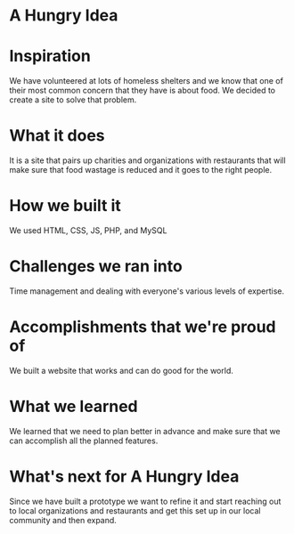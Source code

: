 # A Hungry Idea

# Inspiration

We have volunteered at lots of homeless shelters and we know that one of their most common concern that they have is about food. We decided to create a site to solve that problem.

# What it does

It is a site that pairs up charities and organizations with restaurants that will make sure that food wastage is reduced and it goes to the right people.

# How we built it

We used HTML, CSS, JS, PHP, and MySQL

# Challenges we ran into

Time management and dealing with everyone's various levels of expertise.

# Accomplishments that we're proud of

We built a website that works and can do good for the world.

# What we learned

We learned that we need to plan better in advance and make sure that we can accomplish all the planned features.

# What's next for A Hungry Idea

Since we have built a prototype we want to refine it and start reaching out to local organizations and restaurants and get this set up in our local community and then expand.
